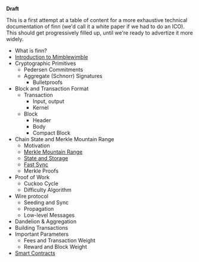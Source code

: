 **Draft**

This is a first attempt at a table of content for a more exhaustive technical
documentation of finn (we'd call it a white paper if we had to do an ICO).
This should get progressively filled up, until we're ready to advertize it
more widely.

* What is finn?
* [Introduction to Mimblewimble](intro.md)
* Cryptographic Primitives
  * Pedersen Commitments
  * Aggregate (Schnorr) Signatures
    * Bulletproofs
* Block and Transaction Format
  * Transaction
    * Input, output
    * Kernel
  * Block
    * Header
    * Body
    * Compact Block
* Chain State and Merkle Mountain Range
  * Motivation
  * [Merkle Mountain Range](mmr.md)
  * [State and Storage](state.md)
  * [Fast Sync](fast-sync.md)
  * Merkle Proofs
* Proof of Work
  * Cuckoo Cycle
  * Difficulty Algorithm
* Wire protocol
  * Seeding and Sync
  * Propagation
  * Low-level Messages
* Dandelion & Aggregation
* Building Transactions
* Important Parameters
  * Fees and Transaction Weight
  * Reward and Block Weight
* [Smart Contracts](contracts.md)
